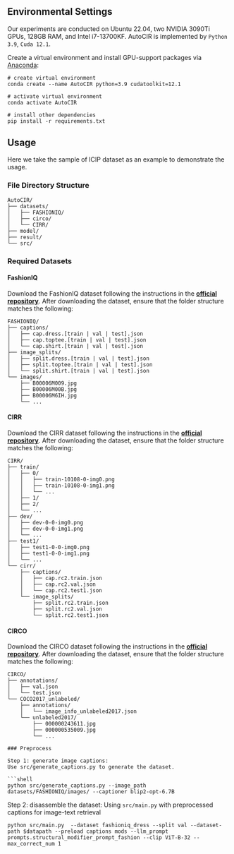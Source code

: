 # 

## Environmental Settings

Our experiments are conducted on Ubuntu 22.04, two NVIDIA 3090Ti GPUs, 128GB RAM, and Intel i7-13700KF. AutoCIR is implemented by `Python 3.9`, `Cuda 12.1`.

Create a virtual environment and install GPU-support packages via [Anaconda](https://www.anaconda.com/):
```shell
# create virtual environment
conda create --name AutoCIR python=3.9 cudatoolkit=12.1

# activate virtual environment
conda activate AutoCIR

# install other dependencies
pip install -r requirements.txt
```

## Usage

Here we take the sample of ICIP dataset as an example to demonstrate the usage.

### File Directory Structure

```
AutoCIR/
├── datasets/
│   ├── FASHIONIQ/
│   ├── circo/
│   └── CIRR/
├── model/
├── result/
└── src/
```
### Required Datasets

#### FashionIQ

Download the FashionIQ dataset following the instructions in
the [**official repository**](https://github.com/XiaoxiaoGuo/fashion-iq). 
After downloading the dataset, ensure that the folder structure matches the following:

```
FASHIONIQ/
├── captions/
│   ├── cap.dress.[train | val | test].json
│   ├── cap.toptee.[train | val | test].json
│   └── cap.shirt.[train | val | test].json
├── image_splits/
│   ├── split.dress.[train | val | test].json
│   ├── split.toptee.[train | val | test].json
│   └── split.shirt.[train | val | test].json
└── images/
    ├── B00006M009.jpg
    ├── B00006M00B.jpg
    ├── B00006M6IH.jpg
    └── ...
```


#### CIRR

Download the CIRR dataset following the instructions in the [**official repository**](https://github.com/Cuberick-Orion/CIRR).
After downloading the dataset, ensure that the folder structure matches the following:

```
CIRR/
├── train/
│   ├── 0/
│   │   ├── train-10108-0-img0.png
│   │   ├── train-10108-0-img1.png
│   │   └── ...
│   ├── 1/
│   ├── 2/
│   └── ...
├── dev/
│   ├── dev-0-0-img0.png
│   ├── dev-0-0-img1.png
│   └── ...
├── test1/
│   ├── test1-0-0-img0.png
│   ├── test1-0-0-img1.png
│   └── ...
└── cirr/
    ├── captions/
    │   ├── cap.rc2.train.json
    │   ├── cap.rc2.val.json
    │   └── cap.rc2.test1.json
    └── image_splits/
        ├── split.rc2.train.json
        ├── split.rc2.val.json
        └── split.rc2.test1.json
```

#### CIRCO

Download the CIRCO dataset following the instructions in the [**official repository**](https://github.com/miccunifi/CIRCO).
After downloading the dataset, ensure that the folder structure matches the following:

```
CIRCO/
├── annotations/
│   ├── val.json
│   └── test.json
└── COCO2017_unlabeled/
    ├── annotations/
    │   └── image_info_unlabeled2017.json
    └── unlabeled2017/
        ├── 000000243611.jpg
        ├── 000000535009.jpg
        └── ...
```

```
### Preprocess

Step 1: generate image captions:
Use src/generate_captions.py to generate the dataset. 
    
```shell
python src/generate_captions.py --image_path datasets/FASHIONIQ/images/ --captioner blip2-opt-6.7B 
```

Step 2: disassemble the dataset:
Using `src/main.py` with preprocessed captions for image-text retrieval

```shell
python src/main.py  --dataset fashioniq_dress --split val --dataset-path $datapath --preload captions mods --llm_prompt prompts.structural_modifier_prompt_fashion --clip ViT-B-32 --max_correct_num 1
```